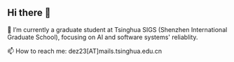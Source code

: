 ## Hi there 👋

<!--
**EnzeDai/enzedai** is a ✨ _special_ ✨ repository because its `README.md` (this file) appears on your GitHub profile.

Here are some ideas to get you started:

- 🔭 I’m currently working on ...
- 🌱 I’m currently learning ...
- 👯 I’m looking to collaborate on ...
- 🤔 I’m looking for help with ...
- 💬 Ask me about ...
- 📫 How to reach me: ...
- 😄 Pronouns: ...
- ⚡ Fun fact: ...
-->

🔭 I’m currently a graduate student at Tsinghua SIGS (Shenzhen International Graduate School), focusing on AI and software systems' reliablity.

📫 How to reach me: dez23[AT]mails.tsinghua.edu.cn

